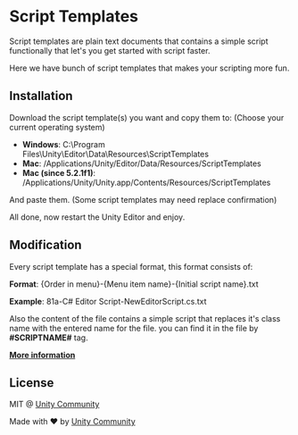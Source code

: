 # Script Templates
Script templates are plain text documents that contains a simple script functionally that let's you get started with script faster.

Here we have bunch of script templates that makes your scripting more fun.

## Installation
Download the script template(s) you want and copy them to: (Choose your current operating system)

- **Windows**: C:\Program Files\Unity\Editor\Data\Resources\ScriptTemplates
- **Mac**: /Applications/Unity/Editor/Data/Resources/ScriptTemplates
- **Mac (since 5.2.1f1)**: /Applications/Unity/Unity.app/Contents/Resources/ScriptTemplates

And paste them. (Some script templates may need replace confirmation)

All done, now restart the Unity Editor and enjoy.

## Modification
Every script template has a special format, this format consists of:

**Format**: {Order in menu}-{Menu item name}-{Initial script name}.txt

**Example**: 81a-C# Editor Script-NewEditorScript.cs.txt

Also the content of the file contains a simple script that replaces it's class name with the entered name for the file.
you can find it in the file by **#SCRIPTNAME#** tag.

[**More information**](https://support.unity3d.com/hc/en-us/articles/210223733-How-to-customize-Unity-script-templates)

## License
MIT @ [Unity Community](https://github.com/UnityCommunity/)

Made with :heart: by [Unity Community](https://github.com/UnityCommunity/)
